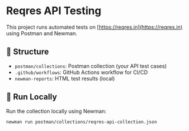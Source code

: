 # Reqres API Testing
This project runs automated tests on [https://reqres.in](https://reqres.in) using Postman and Newman.

## 📂 Structure
- `postman/collections`: Postman collection (your API test cases)
- `.github/workflows`: GitHub Actions workflow for CI/CD
- `newman-reports`: HTML test results (local)

## 🚀 Run Locally
Run the collection locally using Newman:

```bash
newman run postman/collections/reqres-api-collection.json 
